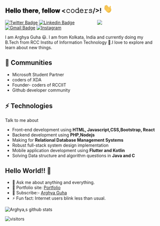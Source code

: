 <h2> 𝐇𝐞𝐥𝐥𝐨 𝐭𝐡𝐞𝐫𝐞, 𝐟𝐞𝐥𝐥𝐨𝐰 <𝚌𝚘𝚍𝚎𝚛𝚜/>! <img src="https://raw.githubusercontent.com/ABSphreak/ABSphreak/master/gifs/Hi.gif" width="30px"></h2>

<img align='right' src='https://user-images.githubusercontent.com/5713670/87202985-820dcb80-c2b6-11ea-9f56-7ec461c497c3.gif' width='200"'>

[![Twitter Badge](https://img.shields.io/badge/-@ArghyaGuha007-1ca0f1?style=flat-square&labelColor=1ca0f1&logo=twitter&logoColor=white&link=https://twitter.com/ArghyaGuha007)](https://twitter.com/Harshkhatri24) [![Linkedin Badge](https://img.shields.io/badge/-ArghyaGuha-blue?style=flat-square&logo=Linkedin&logoColor=white&link=https://www.linkedin.com/in/arghya-guha-41275b1a0/)](https://www.linkedin.com/in/harshkumarkhatri/)
[![Gmail Badge](https://img.shields.io/badge/-arghyaguha2000@gmail.com-c14438?style=flat-square&logo=Gmail&logoColor=white&link=mailto:arghyaguha2000@gmail.com)](mailto:arghyaguha2000@gmail.com)
[![Instagram](https://img.shields.io/badge/-_arghya007-c13584?style=flat&labelColor=c13584&logo=instagram&logoColor=white)](https://www.instagram.com/_arghya007/)


I am Arghya Guha 😃. I am from Kolkata, India and currently doing my B.Tech from RCC Institu of Information Technology 🏫.I love to explore and learn about new things.
## 👯 Communities
* Microsoft Student Partner
* coders of XDA
* Founder- coders of RCCIIT
* Github developer community
## ⚡ Technologies
Talk to me about
- Front-end development using **HTML, Javascript,CSS,Bootstrap, React**
- Backend development using **PHP,Nodejs**
- Making for **Relational Database Management Systems**
- Robust full-stack system design implementation
- Mobile application development using **Flutter and Kotlin**
- Solving Data structure and algorithm questions in **Java and C**
## Hello World!! 🤔
- 💬 Ask me about anything and everything.
- 🎯 Portfolio site: [Portfolio](https://arghya007.me/)
- 🔔 Subscribe:- [Arghya Guha](https://www.youtube.com/channel/UC5bhK7rAGH39wcanJy8YCMA?view_as=subscriber)
- ⚡ Fun fact: Internet users blink less than usual.

![Arghya,s github stats](https://github-readme-stats.vercel.app/api?username=arghya-007&show_icons=true)

![visitors](https://visitor-badge.glitch.me/badge?page_id=harshkumarkhatri.harshkumarkhatri)

